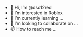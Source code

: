 - 👋 Hi, I’m @dso12red
- 👀 I’m interested in Roblox
- 🌱 I’m currently learning ...
- 💞️ I’m looking to collaborate on ...
- 📫 How to reach me ...

<!---
dso12red/dso12red is a ✨ special ✨ repository because its `README.md` (this file) appears on your GitHub profile.
You can click the Preview link to take a look at your changes.
--->
